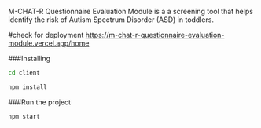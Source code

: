 M-CHAT-R Questionnaire Evaluation Module is a a screening tool that helps identify the risk of Autism Spectrum Disorder (ASD) in toddlers.

#check for deployment
https://m-chat-r-questionnaire-evaluation-module.vercel.app/home

###Installing
```bash
cd client
```

```bash
npm install
```

###Run the project
```bash
npm start
```